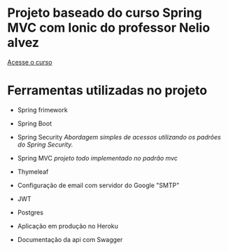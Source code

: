 # Projeto baseado do curso Spring MVC com Ionic do professor Nelio alvez
[Acesse o curso](https://www.udemy.com/course/spring-boot-ionic/learn/lecture/10789340#overview)


# Ferramentas utilizadas no projeto
- Spring frimework
- Spring Boot
- Spring Security
*Abordagem simples de acessos utilizando os padrões do Spring Security.*

- Spring MVC
*projeto todo implementado no padrão mvc*
- Thymeleaf
- Configuração de email com servidor do Google "SMTP"
- JWT
- Postgres
- Aplicação em produção no Heroku
- Documentação da api com Swagger
